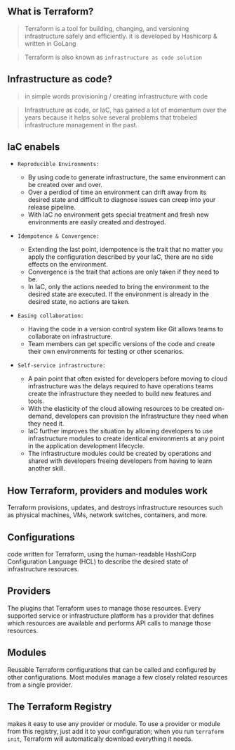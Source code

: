 ## What is Terraform?

> Terraform is a tool for building, changing, and versioning infrastructure safely and efficiently. it is developed by Hashicorp & written in GoLang

> Terraform is also known as `infrastructure as code solution`

## Infrastructure as code?

> in simple words provisioning / creating infrastructure with code 

> Infrastructure as code, or IaC, has gained a lot of momentum over the years because it helps solve several problems that trobeled infrastructure management in the past. 

## IaC enabels 

* `Reproducible Environments:` 
    * By using code to generate infrastructure, the same environment can be created over and over. 
    * Over a perdiod of time an environment can drift away from its desired state and difficult to diagnose issues can creep into your release pipeline. 
    * With IaC no environment gets special treatment and fresh new environments are easily created and destroyed.

* `Idempotence & Convergence:` 
    * Extending the last point, idempotence is the trait that no matter you apply the configuration described by your IaC, there are no side effects on the environment. 
    * Convergence is the trait that actions are only taken if they need to be. 
    * In IaC, only the actions needed to bring the environment to the desired state are executed. If the environment is already in the desired state, no actions are taken.

* `Easing collaboration:` 
    * Having the code in a version control system like Git allows teams to collaborate on infrastructure. 
    * Team members can get specific versions of the code and create their own environments for testing or other scenarios.

* `Self-service infrastructure:` 
    * A pain point that often existed for developers before moving to cloud infrastructure was the delays required to have operations teams create the infrastructure they needed to build new features and tools. 
    * With the elasticity of the cloud allowing resources to be created on-demand, developers can provision the infrastructure they need when they need it. 
    * IaC further improves the situation by allowing developers to use infrastructure modules to create identical environments at any point in the application development lifecycle. 
    * The infrastructure modules could be created by operations and shared with developers freeing developers from having to learn another skill.




## How Terraform, providers and modules work

Terraform provisions, updates, and destroys infrastructure resources such as physical machines, VMs, network switches, containers, and more.

## Configurations
 code written for Terraform, using the human-readable HashiCorp Configuration Language (HCL) to describe the desired state of infrastructure resources.

## Providers 
The plugins that Terraform uses to manage those resources. Every supported service or infrastructure platform has a provider that defines which resources are available and performs API calls to manage those resources.

## Modules 
Reusable Terraform configurations that can be called and configured by other configurations. Most modules manage a few closely related resources from a single provider.

## The Terraform Registry
makes it easy to use any provider or module. To use a provider or module from this registry, just add it to your configuration; when you run `terraform init`, Terraform will automatically download everything it needs.
